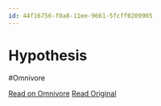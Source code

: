 ```yaml
---
id: 44f16756-f0a8-11ee-9661-5fcff0209905
---
```


# Hypothesis
#Omnivore

[Read on Omnivore](https://omnivore.app/me/hypothesis-18e9d090bdf)
[Read Original](https://hypothes.is/a/k6D2LvCiEe6rv5chSmw1FQ)

